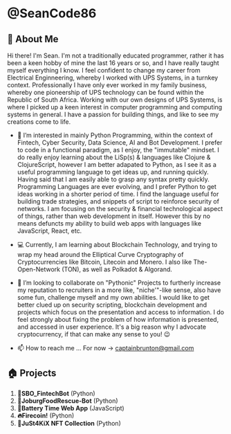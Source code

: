 # @SeanCode86

## 🚀 About Me

Hi there! I'm Sean. I'm not a traditionally educated programmer, rather it has been a keen hobby of mine the last
16 years or so, and I have really taught myself everything I know. I feel confident to change my career from Electrical Enginneering,
whereby I worked with UPS Systems, in a turnkey context. Professionally I have only ever worked in my family business, whereby one pioneership
of UPS technology can be found within the Republic of South Africa. Working with our own designs of UPS Systems, is where I picked up
a keen interest in computer programming and computing systems in general. I have a passion for building things, and like to see my creations 
come to life. 

- 👀 I’m interested in mainly Python Programming, within the context of Fintech, Cyber Security, Data Science, AI and Bot Development.
     I prefer to code in a functional paradigm, as I enjoy, the "immutable" mindset. I do really enjoy learning about the 
     LiSp(s) & languages like Clojure & ClojureScript, however I am better adapated to Python, as I see it as a useful programming language
     to get ideas up, and running quickly. Having said that I am easily able to grasp any syntax pretty quickly. 
     Programming Languages are ever evolving, and I prefer Python to get ideas working in a shorter period of time. I find the language 
     useful for building trade strategies, and snippets of script to reinforce security of networks. I am focusing on the security & financial
     technological aspect of things, rather than web development in itself. 
     However this by no means defuncts my ability to build web apps with languages like JavaScript, React, etc.
     
- 💻 Currently, I am learning about Blockchain Technology, and trying to wrap my head around the Elliptical Curve Cryptography of
     Cryptocurrencies like Bitcoin, Litecoin and Monero. I also like The-Open-Network (TON), as well as Polkadot & Algorand.
     
- 💞️ I’m looking to collaborate on "Pythonic" Projects to furtherly increase my reputation to recruiters in a more like, "niche'"-like 
     sense, also have some fun, challenge myself and my own abilities. I would like to get better clued up on security scripting,
     blockchain development and projects which focus on the presentation and access to information. I do feel strongly about fixing 
     the problem of how information is presented, and accessed in user experience. It's a big reason why I advocate cryptocurrency, 
     if that can make any sense to you! 😉 
     
- 📫 How to reach me ... For now -> captainbrunton@gmail.com

## 🏠 Projects 

1. **🤖SBO_FintechBot**          (Python)
2. **🤖JoburgFoodRescue-Bot**    (Python)
3. **🔋Battery Time Web App**    (JavaScript)
4. **🔥Firecoin!**               (Python)
5. **🎨JuSt4KiX NFT Collection** (Python)

<!---
SeanCode86/SeanCode86 is a ✨ special ✨ repository because its `README.md` (this file) appears on your GitHub profile.
You can click the Preview link to take a look at your changes.
--->
